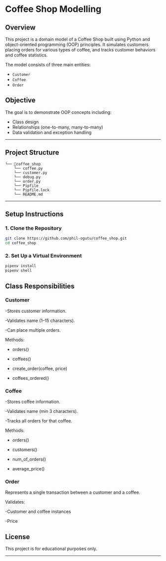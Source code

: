 # Coffee Shop Modelling

## Overview

This project is a domain model of a Coffee Shop built using Python and object-oriented programming (OOP) principles. It simulates customers placing orders for various types of coffee, and tracks customer behaviors and coffee statistics.

The model consists of three main entities:

- `Customer`
- `Coffee`
- `Order`

## Objective

The goal is to demonstrate OOP concepts including:

- Class design
- Relationships (one-to-many, many-to-many)
- Data validation and exception handling

---

## Project Structure

```
└── 📁coffee_shop
    └── coffee.py
    └── customer.py
    └── debug.py
    └── order.py
    └── Pipfile
    └── Pipfile.lock
    └── README.md
```

---

## Setup Instructions

### 1. Clone the Repository

```bash
git clone https://github.com/phil-ogutu/coffee_shop.git
cd coffee_shop
```

### 2. Set Up a Virtual Environment
```bash
pipenv install
pipenv shell
```

## Class Responsibilities
### Customer  
-Stores customer information.  

-Validates name (1–15 characters).  

-Can place multiple orders.  

Methods:

 - orders()

 - coffees()

 - create_order(coffee, price)

 - coffees_ordered()


### Coffee  
-Stores coffee information.

-Validates name (min 3 characters).

-Tracks all orders for that coffee.

Methods:

 - orders()

 - customers()

 - num_of_orders()

 - average_price()

### Order
Represents a single transaction between a customer and a coffee.

Validates:

-Customer and coffee instances

-Price

## License
This project is for educational purposes only.

---